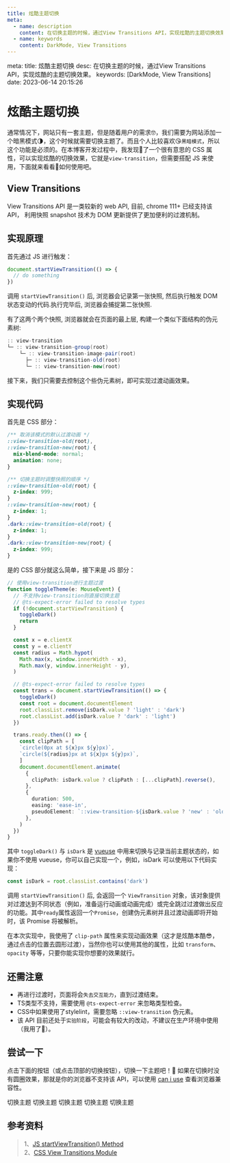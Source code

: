 ```yaml
---
title: 炫酷主题切换
meta:
  - name: description
    content: 在切换主题的时候，通过View Transitions API，实现炫酷的主题切换效果。
  - name: keywords
    content: DarkMode, View Transitions
---
```


<route lang="yaml">
meta:
  title: 炫酷主题切换
  desc: 在切换主题的时候，通过View Transitions API，实现炫酷的主题切换效果。
  keywords: [DarkMode, View Transitions]
  date: 2023-06-14 20:15:26
</route>

# 炫酷主题切换

通常情况下，网站只有一套主题，但是随着用户的需求🤓，我们需要为网站添加一个暗黑模式🌗，这个时候就需要切换主题了。而且个人比较喜欢😘`黑暗模式`，所以这个功能是必须的。在本博客开发过程中，我发现🤩了一个很有意思的 CSS 属性，可以实现炫酷的切换效果，它就是`view-transition`，但需要搭配 JS 来使用，下面就来看看🧐如何使用吧。

## View Transitions

View Transitions API 是一类较新的 web API, 目前, chrome 111+ 已经支持该 API， 利用快照 snapshot 技术为 DOM 更新提供了更加便利的过渡机制。

## 实现原理

首先通过 JS 进行触发：

```js
document.startViewTransition(() => {
  // do something
})
```

调用 `startViewTransition()` 后, 浏览器会记录第一张快照, 然后执行触发 DOM 状态变动的代码.执行完毕后, 浏览器会捕捉第二张快照.

有了这两个两个快照, 浏览器就会在页面的最上层, 构建一个类似下面结构的伪元素树:

```cs
:: view-transition
└─ :: view-transition-group(root)
    └─ :: view-transition-image-pair(root)
      ├─ :: view-transition-old(root)
      └─ :: view-transition-new(root)
```

接下来，我们只需要去控制这个些伪元素树，即可实现过渡动画效果。

## 实现代码

首先是 CSS 部分：

```css
/** 取消该模式的默认过渡动画 */
::view-transition-old(root),
::view-transition-new(root) {
  mix-blend-mode: normal;
  animation: none;
}

/** 切换主题时调整快照的顺序 */
::view-transition-old(root) {
  z-index: 999;
}
::view-transition-new(root) {
  z-index: 1;
}
.dark::view-transition-old(root) {
  z-index: 1;
}
.dark::view-transition-new(root) {
  z-index: 999;
}
```

是的 CSS 部分就这么简单，接下来是 JS 部分：

```ts
// 使用view-transition进行主题过渡
function toggleTheme(e: MouseEvent) {
  // 不支持view-transition则直接切换主题
  // @ts-expect-error failed to resolve types
  if (!document.startViewTransition) {
    toggleDark()
    return
  }

  const x = e.clientX
  const y = e.clientY
  const radius = Math.hypot(
    Math.max(x, window.innerWidth - x),
    Math.max(y, window.innerHeight - y),
  )

  // @ts-expect-error failed to resolve types
  const trans = document.startViewTransition(() => {
    toggleDark()
    const root = document.documentElement
    root.classList.remove(isDark.value ? 'light' : 'dark')
    root.classList.add(isDark.value ? 'dark' : 'light')
  })

  trans.ready.then(() => {
    const clipPath = [
    `circle(0px at ${x}px ${y}px)`,
    `circle(${radius}px at ${x}px ${y}px)`,
    ]
    document.documentElement.animate(
      {
        clipPath: isDark.value ? clipPath : [...clipPath].reverse(),
      },
      {
        duration: 500,
        easing: 'ease-in',
        pseudoElement: `::view-transition-${isDark.value ? 'new' : 'old'}(root)`,
      },
    )
  })
}
```

其中 `toggleDark()` 与 `isDark` 是 [vueuse](https://vueuse.org/) 中用来切换与记录当前主题状态的，如果你不使用 vueuse，你可以自己实现一个，例如，isDark 可以使用以下代码实现：

```ts
const isDark = root.classList.contains('dark')
```

调用 `startViewTransition()` 后, 会返回一个 `ViewTransition` 对象，该对象提供对过渡达到不同状态（例如，准备运行动画或动画完成）或完全跳过过渡做出反应的功能。其中`ready`属性返回一个`Promise`，创建伪元素树并且过渡动画即将开始时，该 Promise 将被解析。

在本次实现中，我使用了 `clip-path` 属性来实现动画效果（这才是炫酷本酷😎，通过点击的位置去圆形过渡），当然你也可以使用其他的属性，比如 `transform`、`opacity` 等等，只要你能实现你想要的效果就行。

## 还需注意

- 再进行过渡时，页面将会`失去交互能力`，直到过渡结束。
- TS类型不支持，需要使用 `@ts-expect-error` 来忽略类型检查。
- CSS中如果使用了stylelint，需要忽略 `::view-transition` 伪元素。
- 该 API 目前还处于`实验阶段`，可能会有较大的改动，不建议在生产环境中使用（我用了🤨）。

## 尝试一下

点击下面的按钮（或点击顶部的切换按钮），切换一下主题吧！🤗
如果在切换时没有圆圈效果，那就是你的浏览器不支持该 API，可以使用 [can i use](https://caniuse.com/?search=view-transition) 查看浏览器兼容性。

<script setup lang="ts">
import { toggleTheme } from '@/utils/toggleTheme'
</script>

<div>
  <el-button @click="toggleTheme" type="primary">切换主题</el-button>
  <el-button @click="toggleTheme" type="success">切换主题</el-button>
  <el-button @click="toggleTheme" type="warning">切换主题</el-button>
  <el-button @click="toggleTheme" type="danger">切换主题</el-button>
  <el-button @click="toggleTheme" type="info">切换主题</el-button>
</div>

## 参考资料

> 1、[JS startViewTransition() Method](https://developer.mozilla.org/en-US/docs/Web/API/Document/startViewTransition)<br />2、[CSS View Transitions Module](https://drafts.csswg.org/css-view-transitions/#intro)
